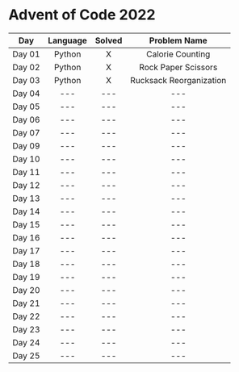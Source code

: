 # Advent of Code 2022

| Day            | Language              |  Solved  | Problem Name     |
| -------------  |:-------------:        | :-----:  | :---:            |
| Day 01         | Python                   | X      | Calorie Counting               |
| Day 02         | Python                   | X      |Rock Paper Scissors               |
| Day 03         | Python                   | X      | Rucksack Reorganization               |
| Day 04         | ---                   | ---      |---               |
| Day 05         | ---                   | ---      |---               |
| Day 06         | ---                   | ---      |---               |
| Day 07         | ---                   | ---      |---               |
| Day 09         | ---                   | ---      |---               |
| Day 10         | ---                   | ---      |---               |
| Day 11         | ---                   | ---      |---               |
| Day 12         | ---                   | ---      |---               |
| Day 13         | ---                   | ---      |---               |
| Day 14         | ---                   | ---      |---               |
| Day 15         | ---                   | ---      |---               |
| Day 16         | ---                   | ---      |---               |
| Day 17         | ---                   | ---      |---               |
| Day 18         |---                    | ---      |---               |
| Day 19         | ---                   | ---      |---               |
| Day 20         | ---                   | ---      |---               |
| Day 21         | ---                   | ---      |---               |
| Day 22         | ---                   | ---      |---               |
| Day 23         | ---                   | ---      |---               |
| Day 24         | ---                   | ---      |---               |
| Day 25         | ---                   | ---      |---               |
